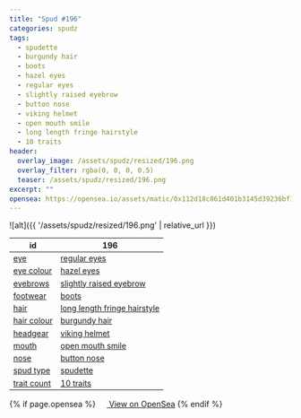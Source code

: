 ```yaml
---
title: "Spud #196"
categories: spudz
tags:
  - spudette
  - burgundy hair
  - boots
  - hazel eyes
  - regular eyes
  - slightly raised eyebrow
  - button nose
  - viking helmet
  - open mouth smile
  - long length fringe hairstyle
  - 10 traits
header:
  overlay_image: /assets/spudz/resized/196.png
  overlay_filter: rgba(0, 0, 0, 0.5)
  teaser: /assets/spudz/resized/196.png
excerpt: ""
opensea: https://opensea.io/assets/matic/0x112d18c861d401b3145d39236bf149f01e18beed/196
---
```

![alt]({{ '/assets/spudz/resized/196.png' | relative_url }})

| id | 196 |
|-|-|
| <a href="/traits/eye/#trait-type">eye</a> | <a href="/traits/eye/regular-eyes/1/#trait">regular eyes</a> |
| <a href="/traits/eye-colour/#trait-type">eye colour</a> | <a href="/traits/eye-colour/hazel-eyes/1/#trait">hazel eyes</a> |
| <a href="/traits/eyebrows/#trait-type">eyebrows</a> | <a href="/traits/eyebrows/slightly-raised-eyebrow/1/#trait">slightly raised eyebrow</a> |
| <a href="/traits/footwear/#trait-type">footwear</a> | <a href="/traits/footwear/boots/1/#trait">boots</a> |
| <a href="/traits/hair/#trait-type">hair</a> | <a href="/traits/hair/long-length-fringe-hairstyle/1/#trait">long length fringe hairstyle</a> |
| <a href="/traits/hair-colour/#trait-type">hair colour</a> | <a href="/traits/hair-colour/burgundy-hair/1/#trait">burgundy hair</a> |
| <a href="/traits/headgear/#trait-type">headgear</a> | <a href="/traits/headgear/viking-helmet/1/#trait">viking helmet</a> |
| <a href="/traits/mouth/#trait-type">mouth</a> | <a href="/traits/mouth/open-mouth-smile/1/#trait">open mouth smile</a> |
| <a href="/traits/nose/#trait-type">nose</a> | <a href="/traits/nose/button-nose/1/#trait">button nose</a> |
| <a href="/traits/spud-type/#trait-type">spud type</a> | <a href="/traits/spud-type/spudette/1/#trait">spudette</a> |
| <a href="/traits/trait-count/#trait-type">trait count</a> | <a href="/traits/trait-count/10-traits/1/#trait">10 traits</a> |

{% if page.opensea %}
<a href="{{page.opensea}}" class="btn btn--info" onclick="window.open(this.href, '_blank'); return false;"><img src="/assets/images/opensea.svg" width="16px"><span>  View on OpenSea</span></a>
{% endif %}

